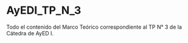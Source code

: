 # AyEDI_TP_N_3
Todo el contenido del Marco Teórico correspondiente al TP N° 3 de la Cátedra de AyED I.

